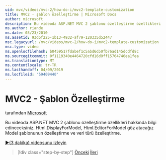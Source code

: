 ```yaml
---
uid: mvc/videos/mvc-2/how-do-i/mvc2-template-customization
title: MVC2 - şablon özelleştirme | Microsoft Docs
author: microsoft
description: Bu videoda ASP.NET MVC 2 şablonu özelleştirme özellikleri hakkında bilgi edineceksiniz. Göz atacağız Html.EditorForModel Html.DisplayForModel, Model depo...
ms.author: riande
ms.date: 03/23/2010
ms.assetid: 93d5f225-1b13-4932-af79-120335d52447
msc.legacyurl: /mvc/videos/mvc-2/how-do-i/mvc2-template-customization
msc.type: video
ms.openlocfilehash: b0459517fdabef1c5abd6d50fb76ad145dcdfd8c
ms.sourcegitcommit: 0f1119340e4464720cfd16d0ff15764746ea1fea
ms.translationtype: MT
ms.contentlocale: tr-TR
ms.lasthandoff: 04/09/2019
ms.locfileid: "59409440"
---
```

# <a name="mvc2---template-customization"></a>MVC2 - Şablon Özelleştirme

tarafından [Microsoft](https://github.com/microsoft)

Bu videoda ASP.NET MVC 2 şablonu özelleştirme özellikleri hakkında bilgi edineceksiniz. Html.DisplayForModel, Html.EditorForModel göz atacağız Model şablonunun özelleştirme ve veri türü özelleştirme.

[&#9654;(3 dakika) videosunu izleyin](https://channel9.msdn.com/Blogs/ASP-NET-Site-Videos/mvc2-template-customization)

> [!div class="step-by-step"]
> [Önceki](mvc2-model-validation.md)
> [İleri](aspnet-mvc-2-areas.md)
